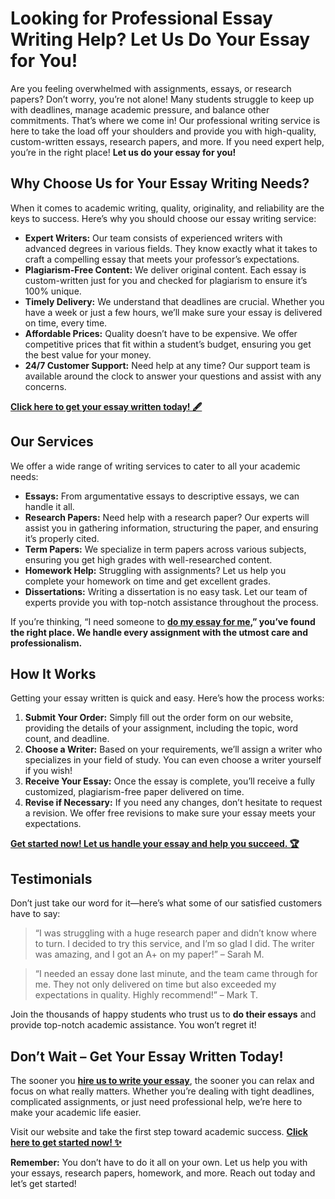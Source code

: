 # Looking for Professional Essay Writing Help? Let Us Do Your Essay for You!

Are you feeling overwhelmed with assignments, essays, or research papers? Don’t worry, you’re not alone! Many students struggle to keep up with deadlines, manage academic pressure, and balance other commitments. That’s where we come in! Our professional writing service is here to take the load off your shoulders and provide you with high-quality, custom-written essays, research papers, and more. If you need expert help, you’re in the right place! **Let us do your essay for you!**

## Why Choose Us for Your Essay Writing Needs?

When it comes to academic writing, quality, originality, and reliability are the keys to success. Here’s why you should choose our essay writing service:

- **Expert Writers:** Our team consists of experienced writers with advanced degrees in various fields. They know exactly what it takes to craft a compelling essay that meets your professor’s expectations.
- **Plagiarism-Free Content:** We deliver original content. Each essay is custom-written just for you and checked for plagiarism to ensure it’s 100% unique.
- **Timely Delivery:** We understand that deadlines are crucial. Whether you have a week or just a few hours, we’ll make sure your essay is delivered on time, every time.
- **Affordable Prices:** Quality doesn’t have to be expensive. We offer competitive prices that fit within a student’s budget, ensuring you get the best value for your money.
- **24/7 Customer Support:** Need help at any time? Our support team is available around the clock to answer your questions and assist with any concerns.

[**Click here to get your essay written today! 🖋️**](https://tinyurl.com/topessay?keyword=do+essay+for+me)

## Our Services

We offer a wide range of writing services to cater to all your academic needs:

- **Essays:** From argumentative essays to descriptive essays, we can handle it all.
- **Research Papers:** Need help with a research paper? Our experts will assist you in gathering information, structuring the paper, and ensuring it’s properly cited.
- **Term Papers:** We specialize in term papers across various subjects, ensuring you get high grades with well-researched content.
- **Homework Help:** Struggling with assignments? Let us help you complete your homework on time and get excellent grades.
- **Dissertations:** Writing a dissertation is no easy task. Let our team of experts provide you with top-notch assistance throughout the process.

If you’re thinking, “I need someone to **[do my essay for me](https://tinyurl.com/topessay?keyword=do+essay+for+me),” you’ve found the right place. We handle every assignment with the utmost care and professionalism.**

## How It Works

Getting your essay written is quick and easy. Here’s how the process works:

1. **Submit Your Order:** Simply fill out the order form on our website, providing the details of your assignment, including the topic, word count, and deadline.
2. **Choose a Writer:** Based on your requirements, we’ll assign a writer who specializes in your field of study. You can even choose a writer yourself if you wish!
3. **Receive Your Essay:** Once the essay is complete, you’ll receive a fully customized, plagiarism-free paper delivered on time.
4. **Revise if Necessary:** If you need any changes, don’t hesitate to request a revision. We offer free revisions to make sure your essay meets your expectations.

[**Get started now! Let us handle your essay and help you succeed. 🏆**](https://tinyurl.com/topessay?keyword=do+essay+for+me)

## Testimonials

Don’t just take our word for it—here’s what some of our satisfied customers have to say:

> “I was struggling with a huge research paper and didn’t know where to turn. I decided to try this service, and I’m so glad I did. The writer was amazing, and I got an A+ on my paper!” – Sarah M.

> “I needed an essay done last minute, and the team came through for me. They not only delivered on time but also exceeded my expectations in quality. Highly recommend!” – Mark T.

Join the thousands of happy students who trust us to **do their essays** and provide top-notch academic assistance. You won’t regret it!

## Don’t Wait – Get Your Essay Written Today!

The sooner you **[hire us to write your essay](https://tinyurl.com/topessay?keyword=do+essay+for+me)**, the sooner you can relax and focus on what really matters. Whether you’re dealing with tight deadlines, complicated assignments, or just need professional help, we’re here to make your academic life easier.

Visit our website and take the first step toward academic success. **[Click here to get started now! ✨](https://tinyurl.com/topessay?keyword=do+essay+for+me)**

**Remember:** You don’t have to do it all on your own. Let us help you with your essays, research papers, homework, and more. Reach out today and let’s get started!
